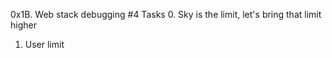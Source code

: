 0x1B. Web stack debugging #4
Tasks
0. Sky is the limit, let's bring that limit higher 
1. User limit

